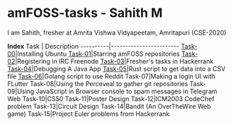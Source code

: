 # amFOSS-tasks - Sahith M
I am Sahith, fresher at Amrita Vishwa Vidyapeetam, Amritapuri (CSE-2020)

**Index**
Task      |       Description
----------|------------------------
[Task-00](https://github.com/sahith-2k3/amfoss-tasks/tree/main/task-00)|Installing Ubuntu
[Task-01](https://github.com/sahith-2k3/amfoss-tasks/tree/main/task-01)|Starring amFOSS repositories
[Task-02](https://github.com/sahith-2k3/amfoss-tasks/tree/main/task-02)|Registering in IRC Freenode
[Task-03](https://github.com/sahith-2k3/amfoss-tasks/tree/main/task-03)|Fresher's tasks in Hackerrank
[Task-04](https://github.com/sahith-2k3/amfoss-tasks/tree/main/task-04)|Debugging A Java App
[Task-05](https://github.com/sahith-2k3/amfoss-tasks/tree/main/task-05)|Rust script to get data into a CSV file
[Task-06](https://github.com/sahith-2k3/amfoss-tasks/tree/main/task-06)|Golang script to use Reddit
Task-07|Making a login UI with FLutter
Task-08|Using the Perceveal to gather git repositories
Task-09|Using JavaScript in Browser console to spam messages in Telegram Web
Task-10|CS50
Task-11|Poster Design
Task-12|ICM2003 CodeChef problem
Task-13|Circuit Design
Task-14|Bandit (An OverTheWire Web game)
Task-15|Project Euler problems from Hackerrank
